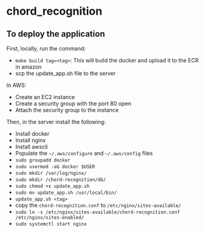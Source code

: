 # chord_recognition

## To deploy the application
First, locally, run the command:
* `make build tag=<tag>`: This will build the docker and upload it to the ECR in amazon
* scp the update_app.sh file to the server

In AWS:
* Create an EC2 instance
* Create a security group with the port 80 open
* Attach the security group to the instance

Then, in the server install the following:
* Install docker
* Install nginx
* Install awscli
* Populate the `~/.aws/configure` and `~/.aws/config` files
* `sudo groupadd docker`
* `sudo usermod -aG docker $USER`
* `sudo mkdir /var/log/nginx/`
* `sudo mkdir /chord-recognition/db/`
* `sudo chmod +x update_app.sh`
* `sudo mv update_app.sh /usr/local/bin/`
* `update_app.sh <tag>`
* copy the `chord-recognition.conf` to `/etc/nginx/sites-available/`
* `sudo ln -s /etc/nginx/sites-available/chord-recognition.conf /etc/nginx/sites-enabled/`
* `sudo systemctl start nginx`

